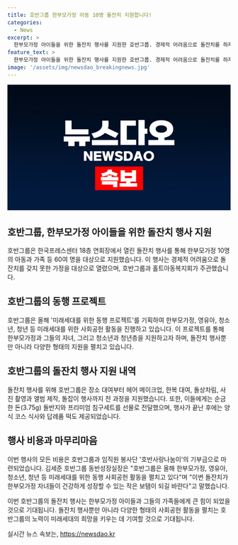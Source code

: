 ```yaml
---
title: 호반그룹 한부모가정 아동 10명 돌잔치 지원합니다!
categories:
  - News
excerpt: >
  한부모가정 아이들을 위한 돌잔치 행사를 지원한 호반그룹. 경제적 어려움으로 돌잔치를 하지 못한 한부모가정 10명의 아이들과 가족 등 60여 명이 참석했고, 호반그룹은 행사 전 과정을 지원했다. 돌잡이 행사가 끝나고 가족들에게 식사와 선물이 제공되었으며, 행사 비용은 호반그룹과 임직원 봉사단 호반사랑나눔이의 기부금으로 마련됐다. 호반그룹은 올해 미래세대를 위한 사회공헌 활동을 펼치고 있으며, 동반성장실장은 한부모가정 자녀들이 건강하게 성장할 수 있는 작은 보탬이 되길 바란다고 말했다.
feature_text: >
  한부모가정 아이들을 위한 돌잔치 행사를 지원한 호반그룹. 경제적 어려움으로 돌잔치를 하지 못한 한부모가정 10명의 아이들과 가족 등 60여 명이 참석했고, 호반그룹은 행사 전 과정을 지원했다. 돌잡이 행사가 끝나고 가족들에게 식사와 선물이 제공되었으며, 행사 비용은 호반그룹과 임직원 봉사단 호반사랑나눔이의 기부금으로 마련됐다. 호반그룹은 올해 미래세대를 위한 사회공헌 활동을 펼치고 있으며, 동반성장실장은 한부모가정 자녀들이 건강하게 성장할 수 있는 작은 보탬이 되길 바란다고 말했다.
image: '/assets/img/newsdao_breakingnews.jpg'
---
```


<p><img src="/assets/img/newsdao_breakingnews.jpg" alt="koreaapp 속보" /></p>

<h2>호반그룹, 한부모가정 아이들을 위한 돌잔치 행사 지원</h2>

<p>호반그룹은 한국프레스센터 18층 연회장에서 열린 돌잔치 행사를 통해 한부모가정 10명의 아동과 가족 등 60여 명을 대상으로 지원했습니다. 이 행사는 경제적 어려움으로 돌잔치를 갖지 못한 가정을 대상으로 열렸으며, 호반그룹과 홀트아동복지회가 주관했습니다.</p>

<h2 data-ke-size="size26">호반그룹의 동행 프로젝트</h2>

<p>호반그룹은 올해 '미래세대를 위한 동행 프로젝트'를 기획하여 한부모가정, 영유아, 청소년, 청년 등 미래세대를 위한 사회공헌 활동을 진행하고 있습니다. 이 프로젝트를 통해 한부모가정과 그들의 자녀, 그리고 청소년과 청년층을 지원하고자 하며, 돌잔치 행사뿐만 아니라 다양한 형태의 지원을 펼치고 있습니다.</p>

<h2 data-ke-size="size26">호반그룹의 돌잔치 행사 지원 내역</h2>

<p>돌잔치 행사를 위해 호반그룹은 장소 대여부터 헤어 메이크업, 한복 대여, 돌상차림, 사진 촬영과 앨범 제작, 돌잡이 행사까지 전 과정을 지원했습니다. 또한, 이들에게는 순금 한 돈(3.75g) 돌반지와 프리미엄 침구세트를 선물로 전달했으며, 행사가 끝난 후에는 양식 코스 식사와 답례품 떡도 제공되었습니다.</p>

<h2 data-ke-size="size26">행사 비용과 마무리마음</h2>

<p>이번 행사의 모든 비용은 호반그룹과 임직원 봉사단 '호반사랑나눔이'의 기부금으로 마련되었습니다. 김세준 호반그룹 동반성장실장은 "호반그룹은 올해 한부모가정, 영유아, 청소년, 청년 등 미래세대를 위한 동행 사회공헌 활동을 펼치고 있다"며 "이번 돌잔치가 한부모가정 자녀들이 건강하게 성장할 수 있는 작은 보탬이 되길 바란다"고 말했습니다.</p>

<p>이번 호반그룹의 돌잔치 행사는 한부모가정 아이들과 그들의 가족들에게 큰 힘이 되었을 것으로 기대됩니다. 돌잔치 행사뿐만 아니라 다양한 형태의 사회공헌 활동을 펼치는 호반그룹의 노력이 미래세대의 희망을 키우는 데 기여할 것으로 기대됩니다.</p>
실시간 뉴스 속보는, <a href="https://newsdao.kr" rel="dofollow">https://newsdao.kr</a>


